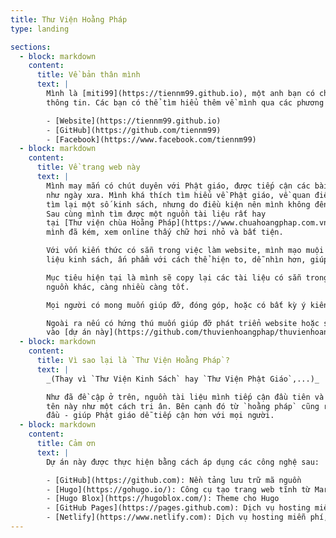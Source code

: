 ```yaml
---
title: Thư Viện Hoằng Pháp
type: landing

sections:
  - block: markdown
    content:
      title: Về bản thân mình
      text: |
        Mình là [miti99](https://tiennm99.github.io), một anh bạn có chút kiến thức về lập trình, đang làm trong lĩnh vực công nghệ
        thông tin. Các bạn có thể tìm hiểu thêm về mình qua các phương tiện sau:

        - [Website](https://tiennm99.github.io)
        - [GitHub](https://github.com/tiennm99)
        - [Facebook](https://www.facebook.com/tiennm99)
  - block: markdown
    content:
      title: Về trang web này
      text: |
        Mình may mắn có chút duyên với Phật giáo, được tiếp cận các bài giảng từ nhỏ, dù hiện nay mình cũng ít dành thời gian
        như ngày xưa. Mình khá thích tìm hiểu về Phật giáo, về quan điểm, giáo lý của Đức Phật. Tầm tháng 4/2024 mình có nhu cầu
        tìm lại một số kinh sách, nhưng do điều kiện nên mình không đến chùa thỉnh hay ra nhà sách mua mà mình tìm trên mạng.
        Sau cùng mình tìm được một nguồn tài liệu rất hay
        tại [Thư viện chùa Hoằng Pháp](https://www.chuahoangphap.com.vn/thu-vien-kinh-sach/). Mặc dù đã rất thuận tiện nhưng mắt
        mình đã kém, xem online thấy chữ hơi nhỏ và bất tiện.

        Với vốn kiến thức có sẵn trong việc làm website, mình mạo muội tạo ra trang web này với mục đích là tổng hợp lại các tài
        liệu kinh sách, ấn phẩm với cách thể hiện to, dễ nhìn hơn, giúp mọi người dễ tiếp cận hơn.

        Mục tiêu hiện tại là mình sẽ copy lại các tài liệu có sẵn trong Thư viện chùa Hoằng Pháp. Sau đó tổng hợp thêm nhiều
        nguồn khác, càng nhiều càng tốt.

        Mọi người có mong muốn giúp đỡ, đóng góp, hoặc có bất kỳ ý kiến gì, hãy liên hệ với mình qua các phương tiện ở trên.

        Ngoài ra nếu có hứng thú muốn giúp đỡ phát triển website hoặc soạn tài liệu giúp mình, hãy đóng góp
        vào [dự án này](https://github.com/thuvienhoangphap/thuvienhoangphap.github.io) trên GitHub nhé.
  - block: markdown
    content:
      title: Vì sao lại là `Thư Viện Hoằng Pháp`?
      text: |
        _(Thay vì `Thư Viện Kinh Sách` hay `Thư Viện Phật Giáo`,...)_

        Như đã đề cập ở trên, nguồn tài liệu mình tiếp cận đầu tiên và nhiều nhất đến từ Thư viện chùa Hoằng Pháp, nên mình lấy
        tên này như một cách tri ân. Bên cạnh đó từ `hoằng pháp` cũng rất hay và ý nghĩa, phù hợp với mục đích của mình lúc
        đầu - giúp Phật giáo dễ tiếp cận hơn với mọi người.
  - block: markdown
    content:
      title: Cảm ơn
      text: |
        Dự án này được thực hiện bằng cách áp dụng các công nghệ sau:

        - [GitHub](https://github.com): Nền tảng lưu trữ mã nguồn
        - [Hugo](https://gohugo.io/): Công cụ tạo trang web tĩnh từ Markdown
        - [Hugo Blox](https://hugoblox.com/): Theme cho Hugo
        - [GitHub Pages](https://pages.github.com): Dịch vụ hosting miễn phí của GitHub, nơi host trang web chính [https://thuvienhoangphap.github.io](https://thuvienhoangphap.github.io)
        - [Netlify](https://www.netlify.com): Dịch vụ hosting miễn phí, nơi host trang web thử nghiệm [https://thuvienhoangphap.netlify.app](https://thuvienhoangphap.netlify.app)
---
```

